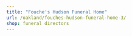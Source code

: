 ```yaml
---
title: "Fouche's Hudson Funeral Home"
url: /oakland/fouches-hudson-funeral-home-3/
shop: funeral directors
---
```

